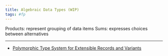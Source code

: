 ```yaml
---
title: Algebraic Data Types (WIP)
tags: #fp
---
```


Products: represent grouping of data items
Sums: expresses choices between alternatives

***

- [Polymorphic Type System for Extensible Records and Variants](https://pdfs.semanticscholar.org/e529/13a157b06a95951e19cde54a776e16adee11.pdf)
